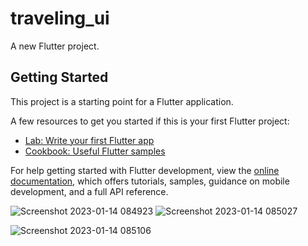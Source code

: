 # traveling_ui

A new Flutter project.

## Getting Started

This project is a starting point for a Flutter application.

A few resources to get you started if this is your first Flutter project:

- [Lab: Write your first Flutter app](https://docs.flutter.dev/get-started/codelab)
- [Cookbook: Useful Flutter samples](https://docs.flutter.dev/cookbook)

For help getting started with Flutter development, view the
[online documentation](https://docs.flutter.dev/), which offers tutorials,
samples, guidance on mobile development, and a full API reference.

![Screenshot 2023-01-14 084923](https://user-images.githubusercontent.com/122444768/212466164-47a84b6d-6b9d-4344-9253-c2819e5f8016.png)   ![Screenshot 2023-01-14 085027](https://user-images.githubusercontent.com/122444768/212466170-c80ecbdf-5929-45ba-847d-6ea2e6fd0bb3.png)

![Screenshot 2023-01-14 085106](https://user-images.githubusercontent.com/122444768/212466176-522829a1-1bd2-48ff-9fbf-4bec86120e1a.png)
